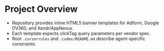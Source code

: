 # Project Overview

- Repository provides inline HTML5 banner templates for Adform, Google DV360, and Xandr/AppNexus.
- Each template expects clickTag query parameters per vendor spec.
- Root `.cursorrules` and `.codex/README.md` describe agent-specific constraints.

